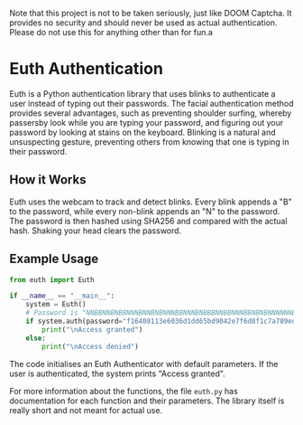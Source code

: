 Note that this project is not to be taken seriously, just like DOOM Captcha. It provides no security and should never be used as actual authentication. Please do not use this for anything other than for fun.a

# Euth Authentication

Euth is a Python authentication library that uses blinks to authenticate a user instead of typing out their passwords. The facial authentication method provides several advantages, such as preventing shoulder surfing, whereby passersby look while you are typing your password, and figuring out your password by looking at stains on the keyboard. Blinking is a natural and unsuspecting gesture, preventing others from knowing that one is typing in their password.

## How it Works

Euth uses the webcam to track and detect blinks. Every blink appends a "B" to the password, while every non-blink appends an "N" to the password. The password is then hashed using SHA256 and compared with the actual hash. Shaking your head clears the password.

## Example Usage

```py
from euth import Euth

if __name__ == "__main__":
    system = Euth()
    # Password is "NNBBNNBNBBNNNBNNBNBNNNBBNNNBNBBBNNBBNNNBBNBNBNNNNNNBNBBNNBBBNNBBNBB"
    if system.auth(password="f16408113e6036d1dd65bd9042e7f6d8f1c7a789ed7ab514c0a103d44b0825cd", verbose=1):
        print("\nAccess granted")
    else:
        print("\nAccess denied")
```

The code initialises an Euth Authenticator with default parameters. If the user is authenticated, the system prints "Access granted".

For more information about the functions, the file `euth.py` has documentation for each function and their parameters. The library itself is really short and not meant for actual use.
